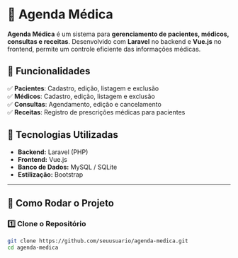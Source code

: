# 🏥 Agenda Médica

**Agenda Médica** é um sistema para **gerenciamento de pacientes, médicos, consultas e receitas**. Desenvolvido com **Laravel** no backend e **Vue.js** no frontend, permite um controle eficiente das informações médicas.

## 📌 Funcionalidades

✅ **Pacientes**: Cadastro, edição, listagem e exclusão  
✅ **Médicos**: Cadastro, edição, listagem e exclusão  
✅ **Consultas**: Agendamento, edição e cancelamento  
✅ **Receitas**: Registro de prescrições médicas para pacientes  

## 🚀 Tecnologias Utilizadas

- **Backend:** Laravel (PHP)
- **Frontend:** Vue.js
- **Banco de Dados:** MySQL / SQLite
- **Estilização:** Bootstrap

---

## 🔧 Como Rodar o Projeto

### 1️⃣ **Clone o Repositório**
```bash
git clone https://github.com/seuusuario/agenda-medica.git
cd agenda-medica
